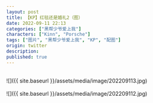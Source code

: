```yaml
---
layout: post
title: 【KP】红毯还是婚礼2（图）
date: 2022-09-11 22:13
categories: ["黑帮少爷爱上我"]
characters: ["Kinn", "Porsche"]
tags: ["图片", "黑帮少爷爱上我", "KP", "配图"]
origin: twitter
description: 
published: true
---
```


<br>
![]({{ site.baseurl }}/assets/media/image/202209113.jpg)
<br><br>
![]({{ site.baseurl }}/assets/media/image/202209112.jpg)
